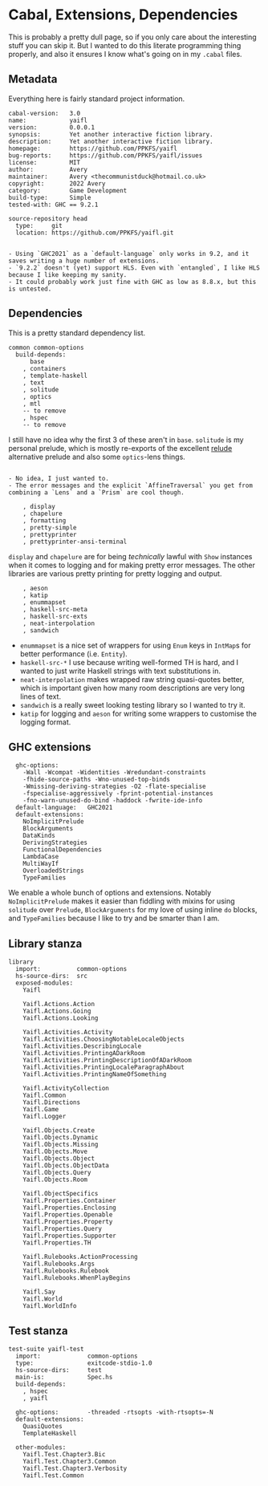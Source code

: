 # Cabal, Extensions, Dependencies

This is probably a pretty dull page, so if you only care about the interesting stuff
you can skip it. But I wanted to do this literate programming thing properly, and also
it ensures I know what's going on in my `.cabal` files.

## Metadata

Everything here is fairly standard project information.

```cabal file=yaifl.cabal header="1"
cabal-version:   3.0
name:            yaifl
version:         0.0.0.1
synopsis:        Yet another interactive fiction library.
description:     Yet another interactive fiction library.
homepage:        https://github.com/PPKFS/yaifl
bug-reports:     https://github.com/PPKFS/yaifl/issues
license:         MIT
author:          Avery
maintainer:      Avery <thecommunistduck@hotmail.co.uk>
copyright:       2022 Avery
category:        Game Development
build-type:      Simple
tested-with: GHC == 9.2.1

source-repository head
  type:     git
  location: https://github.com/PPKFS/yaifl.git
```
```admonish question "Why does the project use GHC 9.2.1?"

- Using `GHC2021` as a `default-language` only works in 9.2, and it saves writing a huge number of extensions.
- `9.2.2` doesn't (yet) support HLS. Even with `entangled`, I like HLS because I like keeping my sanity.
- It could probably work just fine with GHC as low as 8.8.x, but this is untested.
```

## Dependencies

This is a pretty standard dependency list.

```cabal file=yaifl.cabal
common common-options
  build-depends:
      base
    , containers
    , template-haskell
    , text
    , solitude
    , optics
    , mtl 
    -- to remove
    , hspec 
    -- to remove
```

I still have no idea why the first 3 of these aren't in `base`. `solitude` is my personal prelude, which is
mostly re-exports of the excellent [relude](https://hackage.haskell.org/package/relude) alternative prelude and
also some `optics`-lens things. 

```admonish question "Why optics over lens?"

- No idea, I just wanted to.
- The error messages and the explicit `AffineTraversal` you get from combining a `Lens` and a `Prism` are cool though.

```

```cabal file=yaifl.cabal
    , display
    , chapelure
    , formatting
    , pretty-simple
    , prettyprinter
    , prettyprinter-ansi-terminal
```

`display` and `chapelure` are for being *technically* lawful with `Show` instances when it comes to logging and
for making pretty error messages. The other libraries are various pretty printing for pretty logging and output.

```cabal file=yaifl.cabal
    , aeson
    , katip
    , enummapset
    , haskell-src-meta
    , haskell-src-exts
    , neat-interpolation
    , sandwich
```

- `enummapset` is a nice set of wrappers for using `Enum` keys in `IntMap`s for better performance (i.e. `Entity`).
- `haskell-src-*` I use because writing well-formed TH is hard, and I wanted to just write Haskell strings with
text substitutions in. 
- `neat-interpolation` makes wrapped raw string quasi-quotes better, which is important given
how many room descriptions are very long lines of text. 
- `sandwich` is a really sweet looking testing library so I
wanted to try it.
- `katip` for logging and `aeson` for writing some wrappers to customise the logging format.

## GHC extensions

```cabal file=yaifl.cabal
  ghc-options:
    -Wall -Wcompat -Widentities -Wredundant-constraints 
    -fhide-source-paths -Wno-unused-top-binds
    -Wmissing-deriving-strategies -O2 -flate-specialise
    -fspecialise-aggressively -fprint-potential-instances
    -fno-warn-unused-do-bind -haddock -fwrite-ide-info
  default-language:   GHC2021
  default-extensions:
    NoImplicitPrelude
    BlockArguments
    DataKinds
    DerivingStrategies
    FunctionalDependencies
    LambdaCase
    MultiWayIf
    OverloadedStrings
    TypeFamilies
```

We enable a whole bunch of options and extensions. Notably `NoImplicitPrelude` makes it easier than fiddling with
mixins for using `solitude` over `Prelude`, `BlockArguments` for my love of using inline `do` blocks, and `TypeFamilies`
because I like to try and be smarter than I am.

## Library stanza
```cabal file=yaifl.cabal
library
  import:          common-options
  hs-source-dirs:  src
  exposed-modules:
    Yaifl

    Yaifl.Actions.Action
    Yaifl.Actions.Going
    Yaifl.Actions.Looking

    Yaifl.Activities.Activity
    Yaifl.Activities.ChoosingNotableLocaleObjects
    Yaifl.Activities.DescribingLocale
    Yaifl.Activities.PrintingADarkRoom
    Yaifl.Activities.PrintingDescriptionOfADarkRoom
    Yaifl.Activities.PrintingLocaleParagraphAbout
    Yaifl.Activities.PrintingNameOfSomething

    Yaifl.ActivityCollection
    Yaifl.Common
    Yaifl.Directions
    Yaifl.Game
    Yaifl.Logger

    Yaifl.Objects.Create
    Yaifl.Objects.Dynamic
    Yaifl.Objects.Missing
    Yaifl.Objects.Move
    Yaifl.Objects.Object
    Yaifl.Objects.ObjectData
    Yaifl.Objects.Query
    Yaifl.Objects.Room

    Yaifl.ObjectSpecifics
    Yaifl.Properties.Container
    Yaifl.Properties.Enclosing
    Yaifl.Properties.Openable
    Yaifl.Properties.Property
    Yaifl.Properties.Query
    Yaifl.Properties.Supporter
    Yaifl.Properties.TH

    Yaifl.Rulebooks.ActionProcessing
    Yaifl.Rulebooks.Args
    Yaifl.Rulebooks.Rulebook
    Yaifl.Rulebooks.WhenPlayBegins

    Yaifl.Say
    Yaifl.World
    Yaifl.WorldInfo
```

## Test stanza

```cabal file=yaifl.cabal
test-suite yaifl-test
  import:             common-options
  type:               exitcode-stdio-1.0
  hs-source-dirs:     test
  main-is:            Spec.hs
  build-depends:
    , hspec
    , yaifl

  ghc-options:        -threaded -rtsopts -with-rtsopts=-N
  default-extensions:
    QuasiQuotes
    TemplateHaskell

  other-modules:
    Yaifl.Test.Chapter3.Bic
    Yaifl.Test.Chapter3.Common
    Yaifl.Test.Chapter3.Verbosity
    Yaifl.Test.Common
```
